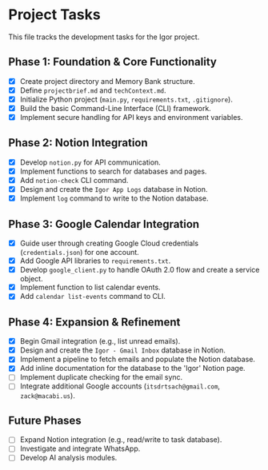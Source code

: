 # Project Tasks

This file tracks the development tasks for the Igor project.

## Phase 1: Foundation & Core Functionality

-   [x] Create project directory and Memory Bank structure.
-   [x] Define `projectbrief.md` and `techContext.md`.
-   [x] Initialize Python project (`main.py`, `requirements.txt`, `.gitignore`).
-   [x] Build the basic Command-Line Interface (CLI) framework.
-   [x] Implement secure handling for API keys and environment variables.

## Phase 2: Notion Integration

-   [x] Develop `notion.py` for API communication.
-   [x] Implement functions to search for databases and pages.
-   [x] Add `notion-check` CLI command.
-   [x] Design and create the `Igor App Logs` database in Notion.
-   [x] Implement `log` command to write to the Notion database.

## Phase 3: Google Calendar Integration

-   [x] Guide user through creating Google Cloud credentials (`credentials.json`) for one account.
-   [x] Add Google API libraries to `requirements.txt`.
-   [x] Develop `google_client.py` to handle OAuth 2.0 flow and create a service object.
-   [x] Implement function to list calendar events.
-   [x] Add `calendar list-events` command to CLI.

## Phase 4: Expansion & Refinement

-   [x] Begin Gmail integration (e.g., list unread emails).
-   [x] Design and create the `Igor - Gmail Inbox` database in Notion.
-   [x] Implement a pipeline to fetch emails and populate the Notion database.
-   [x] Add inline documentation for the database to the 'Igor' Notion page.
-   [ ] Implement duplicate checking for the email sync.
-   [ ] Integrate additional Google accounts (`itsdrtsach@gmail.com`, `zack@macabi.us`).

## Future Phases

-   [ ] Expand Notion integration (e.g., read/write to task database).
-   [ ] Investigate and integrate WhatsApp.
-   [ ] Develop AI analysis modules. 